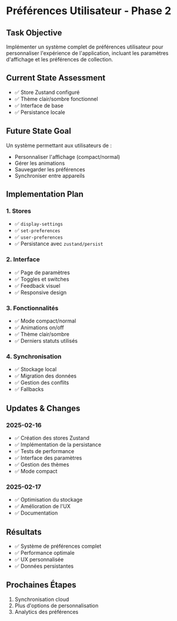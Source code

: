 # Préférences Utilisateur - Phase 2

## Task Objective

Implémenter un système complet de préférences utilisateur pour personnaliser l'expérience de l'application, incluant les paramètres d'affichage et les préférences de collection.

## Current State Assessment

- ✅ Store Zustand configuré
- ✅ Thème clair/sombre fonctionnel
- ✅ Interface de base
- ✅ Persistance locale

## Future State Goal

Un système permettant aux utilisateurs de :

- Personnaliser l'affichage (compact/normal)
- Gérer les animations
- Sauvegarder les préférences
- Synchroniser entre appareils

## Implementation Plan

### 1. Stores

- ✅ `display-settings`
- ✅ `set-preferences`
- ✅ `user-preferences`
- ✅ Persistance avec `zustand/persist`

### 2. Interface

- ✅ Page de paramètres
- ✅ Toggles et switches
- ✅ Feedback visuel
- ✅ Responsive design

### 3. Fonctionnalités

- ✅ Mode compact/normal
- ✅ Animations on/off
- ✅ Thème clair/sombre
- ✅ Derniers statuts utilisés

### 4. Synchronisation

- ✅ Stockage local
- ✅ Migration des données
- ✅ Gestion des conflits
- ✅ Fallbacks

## Updates & Changes

### 2025-02-16

- ✅ Création des stores Zustand
- ✅ Implémentation de la persistance
- ✅ Tests de performance
- ✅ Interface des paramètres
- ✅ Gestion des thèmes
- ✅ Mode compact

### 2025-02-17

- ✅ Optimisation du stockage
- ✅ Amélioration de l'UX
- ✅ Documentation

## Résultats

- ✅ Système de préférences complet
- ✅ Performance optimale
- ✅ UX personnalisée
- ✅ Données persistantes

## Prochaines Étapes

1. Synchronisation cloud
2. Plus d'options de personnalisation
3. Analytics des préférences
